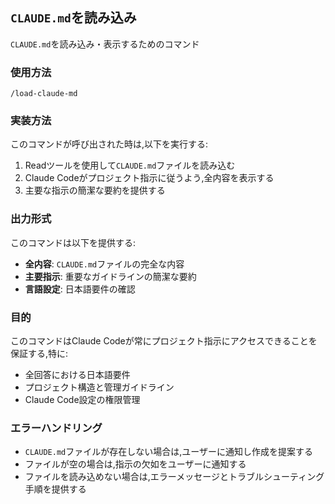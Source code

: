 ## `CLAUDE.md`を読み込み

`CLAUDE.md`を読み込み・表示するためのコマンド

### 使用方法

```
/load-claude-md
```

### 実装方法

このコマンドが呼び出された時は,以下を実行する:

1. Readツールを使用して`CLAUDE.md`ファイルを読み込む
2. Claude Codeがプロジェクト指示に従うよう,全内容を表示する
3. 主要な指示の簡潔な要約を提供する

### 出力形式

このコマンドは以下を提供する:
- **全内容**: `CLAUDE.md`ファイルの完全な内容
- **主要指示**: 重要なガイドラインの簡潔な要約
- **言語設定**: 日本語要件の確認

### 目的

このコマンドはClaude Codeが常にプロジェクト指示にアクセスできることを保証する,特に:
- 全回答における日本語要件
- プロジェクト構造と管理ガイドライン
- Claude Code設定の権限管理

### エラーハンドリング

- `CLAUDE.md`ファイルが存在しない場合は,ユーザーに通知し作成を提案する
- ファイルが空の場合は,指示の欠如をユーザーに通知する
- ファイルを読み込めない場合は,エラーメッセージとトラブルシューティング手順を提供する
